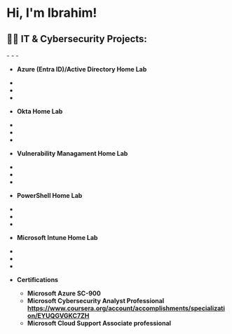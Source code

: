 <h1>Hi, I'm Ibrahim!   
<h2>👨‍💻 IT & Cybersecurity Projects:</h2>
-
-
-

- <b> Azure (Entra ID)/Active Directory Home Lab </b>
-
-
-
    
- <b> Okta Home Lab </b>
-
-
-

- <b> Vulnerability Managament Home Lab <b>
-
-
-
  
- <b> PowerShell Home Lab </b>
-
-
-
   
- <b> Microsoft Intune Home Lab </b>
-
-
-

- <b> Certifications </b>
  - Microsoft Azure SC-900 
  - Microsoft Cybersecurity Analyst Professional  https://www.coursera.org/account/accomplishments/specialization/EYUQGVGKC7ZH
  - Microsoft Cloud Support Associate professional 



